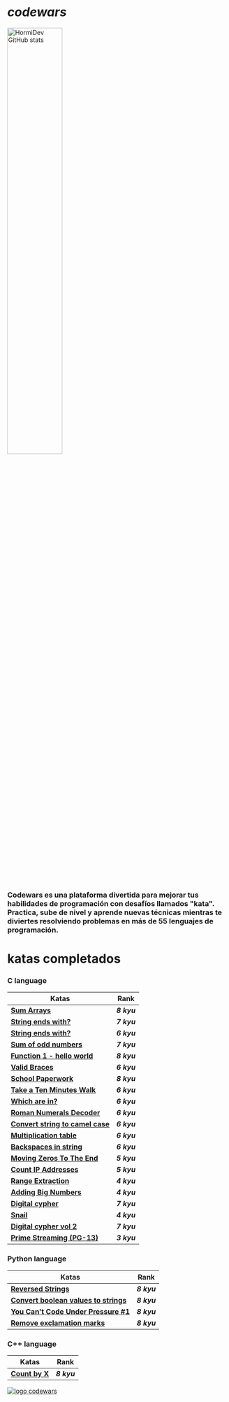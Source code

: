 # *codewars*
<a href="https://www.codewars.com/users/HormiDev"><img src="https://www.codewars.com/users/HormiDev/badges/large" alt="HormiDev GitHub stats" width="50%"></a>

### Codewars es una plataforma divertida para mejorar tus habilidades de programación con desafíos llamados "kata". Practica, sube de nivel y aprende nuevas técnicas mientras te diviertes resolviendo problemas en más de 55 lenguajes de programación.

# katas completados 
### C language
| Katas | Rank |
|-|-|
|[**Sum Arrays**](codewars_c/8_kyu/Sum_Arrays) | ***8 kyu*** |
|[**String ends with?**](codewars_c/7_kyu/String_ends_with%3F) | ***7 kyu*** |
|[**String ends with?**](codewars_c/6_kyu/Is_a_number_prime%3F) | ***6 kyu*** |
|[**Sum of odd numbers**](codewars_c/7_kyu/Sum_of_odd_numbers) | ***7 kyu*** |
|[**Function 1 - hello world**](codewars_c/8_kyu/Function_1_hello_world) | ***8 kyu*** |
|[**Valid Braces**](codewars_c/6_kyu/Valid_Braces) | ***6 kyu*** |
|[**School Paperwork**](codewars_c/8_kyu/School_Paperwork) | ***8 kyu*** |
|[**Take a Ten Minutes Walk**](codewars_c/6_kyu/Take_a_Ten_Minutes_Walk) | ***6 kyu*** |
|[**Which are in?**](codewars_c/6_kyu/Which_are_in%3F) | ***6 kyu*** |
|[**Roman Numerals Decoder**](codewars_c/6_kyu/Roman_Numerals_Decoder) | ***6 kyu*** |
|[**Convert string to camel case**](codewars_c/6_kyu/Convert_string_to_camel_case) | ***6 kyu*** |
|[**Multiplication table**](codewars_c/6_kyu/Multiplication_table) | ***6 kyu*** |
|[**Backspaces in string**](codewars_c/6_kyu/Backspaces_in_string) | ***6 kyu*** |
|[**Moving Zeros To The End**](codewars_c/5_kyu/Moving_Zeros_To_The_End) | ***5 kyu*** |
|[**Count IP Addresses**](codewars_c/5_kyu/Count_IP_Addresses) | ***5 kyu*** |
|[**Range Extraction**](codewars_c/4_kyu/Range_Extraction) | ***4 kyu*** |
|[**Adding Big Numbers**](codewars_c/4_kyu/Adding_Big_Numbers) | ***4 kyu*** |
|[**Digital cypher**](codewars_c/7_kyu/Digital_cypher) | ***7 kyu*** |
|[**Snail**](codewars_c/4_kyu/Snail) | ***4 kyu*** |
|[**Digital cypher vol 2**](codewars_c/7_kyu/Digital_cypher_vol_2) | ***7 kyu*** |
|[**Prime Streaming (PG-13)**](codewars_c/3_kyu/Prime_Streaming_PG-13) | ***3 kyu*** |


### Python language
| Katas | Rank |
|-|-|
|[**Reversed Strings**](codewars_python/8_kyu/Reversed_Strings) | ***8 kyu*** |
|[**Convert boolean values to strings**](codewars_python/8_kyu/Convert_boolean_values_to_strings) | ***8 kyu*** |
|[**You Can't Code Under Pressure #1**](codewars_python/8_kyu/You_Can't_Code_Under_Pressure) | ***8 kyu*** |
|[**Remove exclamation marks**](codewars_python/8_kyu/Remove_exclamation_marks) | ***8 kyu*** |

### C++ language
| Katas | Rank |
|-|-|
|[**Count by X**](codewars_c++/8_kyu/Count_by_X/) | ***8 kyu*** |

<a href="https://www.codewars.com/"><img src="https://www.codewars.com/packs/assets/logo-square-red-big.c74ae0e7.png" alt="logo codewars"></a>
